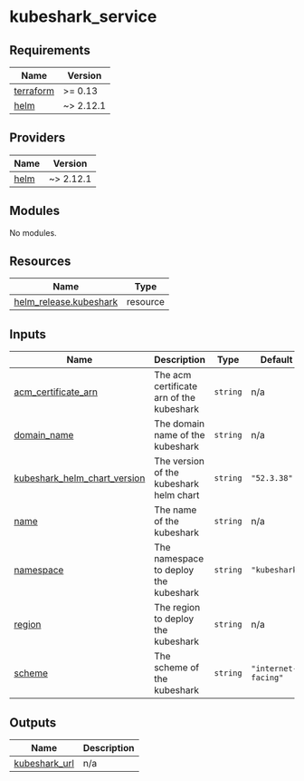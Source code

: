 # kubeshark_service

<!-- BEGIN_TF_DOCS -->
## Requirements

| Name | Version |
|------|---------|
| <a name="requirement_terraform"></a> [terraform](#requirement\_terraform) | >= 0.13 |
| <a name="requirement_helm"></a> [helm](#requirement\_helm) | ~> 2.12.1 |

## Providers

| Name | Version |
|------|---------|
| <a name="provider_helm"></a> [helm](#provider\_helm) | ~> 2.12.1 |

## Modules

No modules.

## Resources

| Name | Type |
|------|------|
| [helm_release.kubeshark](https://registry.terraform.io/providers/hashicorp/helm/latest/docs/resources/release) | resource |

## Inputs

| Name | Description | Type | Default | Required |
|------|-------------|------|---------|:--------:|
| <a name="input_acm_certificate_arn"></a> [acm\_certificate\_arn](#input\_acm\_certificate\_arn) | The acm certificate arn of the kubeshark | `string` | n/a | yes |
| <a name="input_domain_name"></a> [domain\_name](#input\_domain\_name) | The domain name of the kubeshark | `string` | n/a | yes |
| <a name="input_kubeshark_helm_chart_version"></a> [kubeshark\_helm\_chart\_version](#input\_kubeshark\_helm\_chart\_version) | The version of the kubeshark helm chart | `string` | `"52.3.38"` | no |
| <a name="input_name"></a> [name](#input\_name) | The name of the kubeshark | `string` | n/a | yes |
| <a name="input_namespace"></a> [namespace](#input\_namespace) | The namespace to deploy the kubeshark | `string` | `"kubeshark"` | no |
| <a name="input_region"></a> [region](#input\_region) | The region to deploy the kubeshark | `string` | n/a | yes |
| <a name="input_scheme"></a> [scheme](#input\_scheme) | The scheme of the kubeshark | `string` | `"internet-facing"` | no |

## Outputs

| Name | Description |
|------|-------------|
| <a name="output_kubeshark_url"></a> [kubeshark\_url](#output\_kubeshark\_url) | n/a |
<!-- END_TF_DOCS -->
